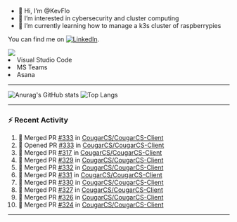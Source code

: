 - 👋 Hi, I’m @KevFlo
- 👀 I’m interested in cybersecurity and cluster computing
- 🌱 I’m currently learning how to manage a k3s cluster of raspberrypies


You can find me on [![LinkedIn][3.2]][3].

<!-- Icons -->

[3.2]: https://i.imgur.com/IwuydvD.png (LinkedIn icon without padding)

<!-- Links to your social media accounts -->

[3]: https://www.linkedin.com/in/flores-kevin/


<a>
    <img src="https://img.shields.io/badge/-Commonly%20Used%20Tools-lightgrey ">
    <li>Visual Studio Code</li> <li>MS Teams</li> <li>Asana</li>
</a>



---

![Anurag's GitHub stats](https://github-readme-stats-kevflo.vercel.app/api?username=KevFlo&count_private=true&hide=stars&show_icons=true&theme=nord)
![Top Langs](https://github-readme-stats-kevflo.vercel.app/api/top-langs/?username=KevFlo&langs_count=5&show_icons=true&theme=nord)

---

### :zap: Recent Activity

<!--START_SECTION:activity-->
1. 🎉 Merged PR [#333](https://github.com/CougarCS/CougarCS-Client/pull/333) in [CougarCS/CougarCS-Client](https://github.com/CougarCS/CougarCS-Client)
2. 💪 Opened PR [#333](https://github.com/CougarCS/CougarCS-Client/pull/333) in [CougarCS/CougarCS-Client](https://github.com/CougarCS/CougarCS-Client)
3. 🎉 Merged PR [#317](https://github.com/CougarCS/CougarCS-Client/pull/317) in [CougarCS/CougarCS-Client](https://github.com/CougarCS/CougarCS-Client)
4. 🎉 Merged PR [#329](https://github.com/CougarCS/CougarCS-Client/pull/329) in [CougarCS/CougarCS-Client](https://github.com/CougarCS/CougarCS-Client)
5. 🎉 Merged PR [#332](https://github.com/CougarCS/CougarCS-Client/pull/332) in [CougarCS/CougarCS-Client](https://github.com/CougarCS/CougarCS-Client)
6. 🎉 Merged PR [#331](https://github.com/CougarCS/CougarCS-Client/pull/331) in [CougarCS/CougarCS-Client](https://github.com/CougarCS/CougarCS-Client)
7. 🎉 Merged PR [#330](https://github.com/CougarCS/CougarCS-Client/pull/330) in [CougarCS/CougarCS-Client](https://github.com/CougarCS/CougarCS-Client)
8. 🎉 Merged PR [#327](https://github.com/CougarCS/CougarCS-Client/pull/327) in [CougarCS/CougarCS-Client](https://github.com/CougarCS/CougarCS-Client)
9. 🎉 Merged PR [#326](https://github.com/CougarCS/CougarCS-Client/pull/326) in [CougarCS/CougarCS-Client](https://github.com/CougarCS/CougarCS-Client)
10. 🎉 Merged PR [#324](https://github.com/CougarCS/CougarCS-Client/pull/324) in [CougarCS/CougarCS-Client](https://github.com/CougarCS/CougarCS-Client)
<!--END_SECTION:activity-->

---
<!---
KevFlo/KevFlo is a ✨ special ✨ repository because its `README.md` (this file) appears on your GitHub profile.
You can click the Preview link to take a look at your changes.
--->
